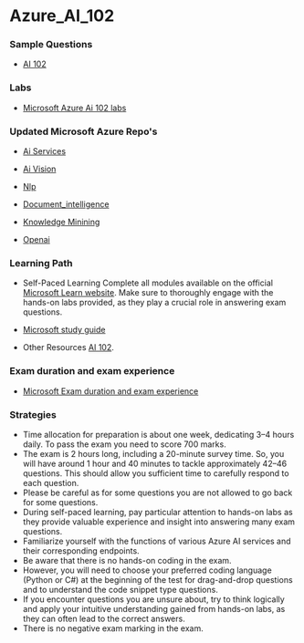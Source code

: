 # Azure_AI_102



### Sample Questions
- [AI 102](https://free-braindumps.com/microsoft/free-ai-102-braindumps.html?p=2)


### Labs
- [Microsoft Azure Ai 102 labs](https://microsoftlearning.github.io/AI-102-AIEngineer/)


### Updated Microsoft Azure Repo's



- [Ai Services](https://github.com/MicrosoftLearning/mslearn-ai-services)

- [Ai Vision](https://github.com/MicrosoftLearning/mslearn-ai-vision)

- [Nlp](https://github.com/MicrosoftLearning/mslearn-ai-language)

- [Document_intelligence](https://github.com/MicrosoftLearning/mslearn-ai-document-intelligence)

- [Knowledge Minining](https://github.com/MicrosoftLearning/mslearn-knowledge-mining)

- [Openai](https://github.com/MicrosoftLearning/mslearn-openai)




### Learning Path
- Self-Paced Learning
Complete all modules available on the official [Microsoft Learn website](https://learn.microsoft.com/en-us/certifications/exams/ai-102/). Make sure to thoroughly engage with the hands-on labs provided, as they play a crucial role in answering exam questions.

- [Microsoft study guide](https://learn.microsoft.com/en-us/credentials/certifications/resources/study-guides/ai-102)
-  Other Resources
[AI 102](https://www.youtube.com/watch?v=I7fdWafTcPY&t=16s).


### Exam duration and exam experience
- [Microsoft Exam duration and exam experience](https://learn.microsoft.com/en-us/credentials/support/exam-duration-exam-experience)


### Strategies
- Time allocation for preparation is about one week, dedicating 3–4 hours daily. To pass the exam you need to score 700 marks.
- The exam is 2 hours long, including a 20-minute survey time. So, you will have around 1 hour and 40 minutes to tackle approximately 42–46 questions. This should allow you sufficient time to carefully respond to each question.
- Please be careful as for some questions you are not allowed to go back for some questions.
- During self-paced learning, pay particular attention to hands-on labs as they provide valuable experience and insight into answering many exam questions.
- Familiarize yourself with the functions of various Azure AI services and their corresponding endpoints.
- Be aware that there is no hands-on coding in the exam.
- However, you will need to choose your preferred coding language (Python or C#) at the beginning of the test for drag-and-drop questions and to understand the code snippet type questions.
- If you encounter questions you are unsure about, try to think logically and apply your intuitive understanding gained from hands-on labs, as they can often lead to the correct answers.
- There is no negative exam marking in the exam.

